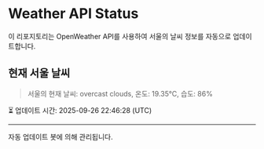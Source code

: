 
# Weather API Status

이 리포지토리는 OpenWeather API를 사용하여 서울의 날씨 정보를 자동으로 업데이트합니다.

## 현재 서울 날씨
> 서울의 현재 날씨: overcast clouds, 온도: 19.35°C, 습도: 86%

⏳ 업데이트 시간: 2025-09-26 22:46:28 (UTC)

---
자동 업데이트 봇에 의해 관리됩니다.
